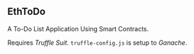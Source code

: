 ## EthToDo
A To-Do List Application Using Smart Contracts.

Requires *Truffle Suit*. `truffle-config.js` is setup to *Ganache*.


